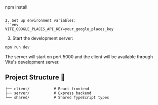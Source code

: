 npm install
```

2. Set up environment variables:
```env
VITE_GOOGLE_PLACES_API_KEY=your_google_places_key
```

3. Start the development server:
```bash
npm run dev
```

The server will start on port 5000 and the client will be available through Vite's development server.

## Project Structure 📁
```
├── client/           # React frontend
├── server/           # Express backend
└── shared/           # Shared TypeScript types